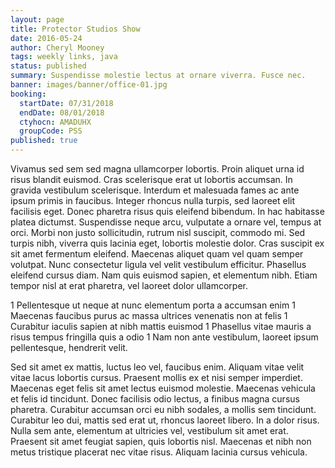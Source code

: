 ```yaml
---
layout: page
title: Protector Studios Show
date: 2016-05-24
author: Cheryl Mooney
tags: weekly links, java
status: published
summary: Suspendisse molestie lectus at ornare viverra. Fusce nec.
banner: images/banner/office-01.jpg
booking:
  startDate: 07/31/2018
  endDate: 08/01/2018
  ctyhocn: AMADUHX
  groupCode: PSS
published: true
---
```

Vivamus sed sem sed magna ullamcorper lobortis. Proin aliquet urna id risus blandit euismod. Cras scelerisque erat ut lobortis accumsan. In gravida vestibulum scelerisque. Interdum et malesuada fames ac ante ipsum primis in faucibus. Integer rhoncus nulla turpis, sed laoreet elit facilisis eget. Donec pharetra risus quis eleifend bibendum. In hac habitasse platea dictumst.
Suspendisse neque arcu, vulputate a ornare vel, tempus at orci. Morbi non justo sollicitudin, rutrum nisl suscipit, commodo mi. Sed turpis nibh, viverra quis lacinia eget, lobortis molestie dolor. Cras suscipit ex sit amet fermentum eleifend. Maecenas aliquet quam vel quam semper volutpat. Nunc consectetur ligula vel velit vestibulum efficitur. Phasellus eleifend cursus diam. Nam quis euismod sapien, et elementum nibh. Etiam tempor nisl at erat pharetra, vel laoreet dolor ullamcorper.

1 Pellentesque ut neque at nunc elementum porta a accumsan enim
1 Maecenas faucibus purus ac massa ultrices venenatis non at felis
1 Curabitur iaculis sapien at nibh mattis euismod
1 Phasellus vitae mauris a risus tempus fringilla quis a odio
1 Nam non ante vestibulum, laoreet ipsum pellentesque, hendrerit velit.

Sed sit amet ex mattis, luctus leo vel, faucibus enim. Aliquam vitae velit vitae lacus lobortis cursus. Praesent mollis ex et nisi semper imperdiet. Maecenas eget felis sit amet lectus euismod molestie. Maecenas vehicula et felis id tincidunt. Donec facilisis odio lectus, a finibus magna cursus pharetra. Curabitur accumsan orci eu nibh sodales, a mollis sem tincidunt. Curabitur leo dui, mattis sed erat ut, rhoncus laoreet libero. In a dolor risus. Nulla sem ante, elementum at ultricies vel, vestibulum sit amet erat. Praesent sit amet feugiat sapien, quis lobortis nisl. Maecenas et nibh non metus tristique placerat nec vitae risus. Aliquam lacinia cursus vehicula.
